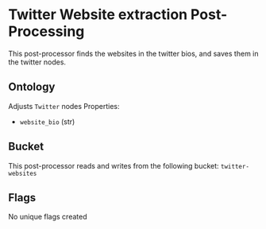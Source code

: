 # Twitter Website extraction Post-Processing

This post-processor finds the websites in the twitter bios, and saves them in the twitter nodes.

## Ontology

Adjusts `Twitter` nodes
Properties:

- `website_bio` (str)

## Bucket

This post-processor reads and writes from the following bucket: `twitter-websites`

## Flags

No unique flags created
